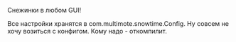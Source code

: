 Снежинки в любом GUI!

Все настройки хранятся в com.multimote.snowtime.Config. Ну совсем не хочу возиться с конфигом. Кому надо - откомпилит.